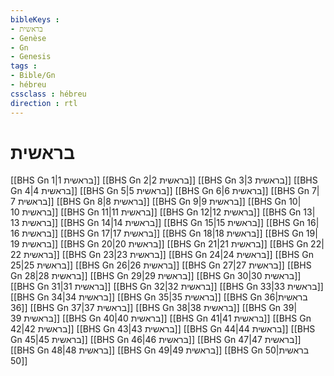 ```yaml
---
bibleKeys : 
- בראשית
- Genèse
- Gn
- Genesis
tags : 
- Bible/Gn
- hébreu
cssclass : hébreu
direction : rtl
---
```


# בראשית

[[BHS Gn 1|בראשית 1]]
[[BHS Gn 2|בראשית 2]]
[[BHS Gn 3|בראשית 3]]
[[BHS Gn 4|בראשית 4]]
[[BHS Gn 5|בראשית 5]]
[[BHS Gn 6|בראשית 6]]
[[BHS Gn 7|בראשית 7]]
[[BHS Gn 8|בראשית 8]]
[[BHS Gn 9|בראשית 9]]
[[BHS Gn 10|בראשית 10]]
[[BHS Gn 11|בראשית 11]]
[[BHS Gn 12|בראשית 12]]
[[BHS Gn 13|בראשית 13]]
[[BHS Gn 14|בראשית 14]]
[[BHS Gn 15|בראשית 15]]
[[BHS Gn 16|בראשית 16]]
[[BHS Gn 17|בראשית 17]]
[[BHS Gn 18|בראשית 18]]
[[BHS Gn 19|בראשית 19]]
[[BHS Gn 20|בראשית 20]]
[[BHS Gn 21|בראשית 21]]
[[BHS Gn 22|בראשית 22]]
[[BHS Gn 23|בראשית 23]]
[[BHS Gn 24|בראשית 24]]
[[BHS Gn 25|בראשית 25]]
[[BHS Gn 26|בראשית 26]]
[[BHS Gn 27|בראשית 27]]
[[BHS Gn 28|בראשית 28]]
[[BHS Gn 29|בראשית 29]]
[[BHS Gn 30|בראשית 30]]
[[BHS Gn 31|בראשית 31]]
[[BHS Gn 32|בראשית 32]]
[[BHS Gn 33|בראשית 33]]
[[BHS Gn 34|בראשית 34]]
[[BHS Gn 35|בראשית 35]]
[[BHS Gn 36|בראשית 36]]
[[BHS Gn 37|בראשית 37]]
[[BHS Gn 38|בראשית 38]]
[[BHS Gn 39|בראשית 39]]
[[BHS Gn 40|בראשית 40]]
[[BHS Gn 41|בראשית 41]]
[[BHS Gn 42|בראשית 42]]
[[BHS Gn 43|בראשית 43]]
[[BHS Gn 44|בראשית 44]]
[[BHS Gn 45|בראשית 45]]
[[BHS Gn 46|בראשית 46]]
[[BHS Gn 47|בראשית 47]]
[[BHS Gn 48|בראשית 48]]
[[BHS Gn 49|בראשית 49]]
[[BHS Gn 50|בראשית 50]]
